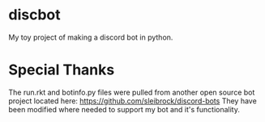 # discbot
My toy project of making a discord bot in python.

# Special Thanks
The run.rkt and botinfo.py files were pulled from another open source bot project located here: https://github.com/sleibrock/discord-bots They have been modified where needed to support my bot and it's functionality.
